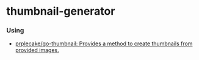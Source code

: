 thumbnail-generator
===================
### Using
- [prplecake/go-thumbnail: Provides a method to create thumbnails from provided images.](https://github.com/prplecake/go-thumbnail)
